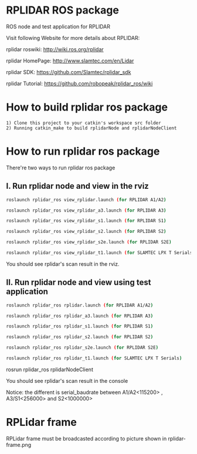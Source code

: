 RPLIDAR ROS package
=====================================================================

ROS node and test application for RPLIDAR

Visit following Website for more details about RPLIDAR:

rplidar roswiki: http://wiki.ros.org/rplidar

rplidar HomePage:   http://www.slamtec.com/en/Lidar

rplidar SDK: https://github.com/Slamtec/rplidar_sdk

rplidar Tutorial:  https://github.com/robopeak/rplidar_ros/wiki

How to build rplidar ros package
=====================================================================
    1) Clone this project to your catkin's workspace src folder
    2) Running catkin_make to build rplidarNode and rplidarNodeClient

How to run rplidar ros package
=====================================================================
There're two ways to run rplidar ros package

I. Run rplidar node and view in the rviz
------------------------------------------------------------
```bash
roslaunch rplidar_ros view_rplidar.launch (for RPLIDAR A1/A2)
```
```bash
roslaunch rplidar_ros view_rplidar_a3.launch (for RPLIDAR A3)
``` 
```bash
roslaunch rplidar_ros view_rplidar_s1.launch (for RPLIDAR S1)
``` 
```bash 
roslaunch rplidar_ros view_rplidar_s2.launch (for RPLIDAR S2)
``` 
```bash 
roslaunch rplidar_ros view_rplidar_s2e.launch (for RPLIDAR S2E)
``` 
```bash
roslaunch rplidar_ros view_rplidar_t1.launch (for SLAMTEC LPX T Serials)  
``` 
You should see rplidar's scan result in the rviz.

II. Run rplidar node and view using test application
------------------------------------------------------------
```bash
roslaunch rplidar_ros rplidar.launch (for RPLIDAR A1/A2)
```
```bash
roslaunch rplidar_ros rplidar_a3.launch (for RPLIDAR A3)
```
```bash 
roslaunch rplidar_ros rplidar_s1.launch (for RPLIDAR S1)
```
```bash 
roslaunch rplidar_ros rplidar_s2.launch (for RPLIDAR S2)
```
```bash
roslaunch rplidar_ros rplidar_s2e.launch (for RPLIDAR S2E)
```
```bash 
roslaunch rplidar_ros rplidar_t1.launch (for SLAMTEC LPX T Serials)  
```
rosrun rplidar_ros rplidarNodeClient

You should see rplidar's scan result in the console

Notice: the different is serial_baudrate between A1/A2<115200> , A3/S1<256000> and S2<1000000>

RPLidar frame
=====================================================================
RPLidar frame must be broadcasted according to picture shown in rplidar-frame.png

